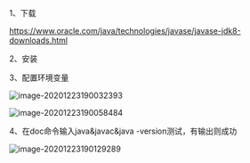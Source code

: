 1、下载

https://www.oracle.com/java/technologies/javase/javase-jdk8-downloads.html

2、安装

3、配置环境变量

![image-20201223190032393](https://gitee.com/leidl97/picture/raw/master/img/20201223190032.png)

![image-20201223190058484](https://gitee.com/leidl97/picture/raw/master/img/20201223190058.png)

4、在doc命令输入java&javac&java -version测试，有输出则成功

![image-20201223190129289](https://gitee.com/leidl97/picture/raw/master/img/20201223190129.png)